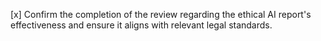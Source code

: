 [x] Confirm the completion of the review regarding the ethical AI report's effectiveness and ensure it aligns with relevant legal standards.